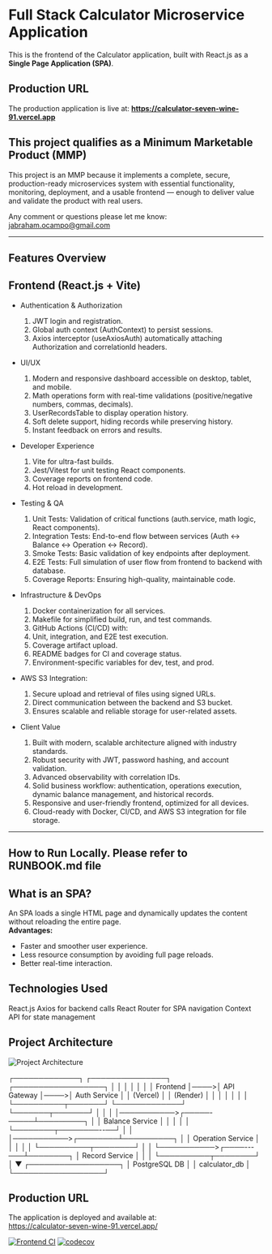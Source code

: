 #  Full Stack Calculator Microservice Application 

This is the frontend of the Calculator application, built with React.js as a **Single Page Application (SPA)**.
## Production URL
The production application is live at: **https://calculator-seven-wine-91.vercel.app**

## This project qualifies as a Minimum Marketable Product (MMP)
This project is an MMP because it implements a complete, secure, production-ready microservices system with essential functionality, monitoring, deployment, and a usable frontend — enough to deliver value and validate the product with real users.

Any comment or questions please let me know: jabraham.ocampo@gmail.com

------------------------------------------------------------------
## Features Overview
## Frontend (React.js + Vite)
- Authentication & Authorization
   1. JWT login and registration.
   2. Global auth context (AuthContext) to persist sessions.
   3. Axios interceptor (useAxiosAuth) automatically attaching Authorization and correlationId headers.

- UI/UX
   1. Modern and responsive dashboard accessible on desktop, tablet, and mobile.
   2. Math operations form with real-time validations (positive/negative numbers, commas, decimals).
   3. UserRecordsTable to display operation history.
   4. Soft delete support, hiding records while preserving history.
   5. Instant feedback on errors and results.

- Developer Experience
   1. Vite for ultra-fast builds.
   2. Jest/Vitest for unit testing React components.
   3. Coverage reports on frontend code.
   4. Hot reload in development.

- Testing & QA
   1. Unit Tests: Validation of critical functions (auth.service, math logic, React components).
   2. Integration Tests: End-to-end flow between services (Auth ↔ Balance ↔ Operation ↔ Record).
   3. Smoke Tests: Basic validation of key endpoints after deployment.
   4. E2E Tests: Full simulation of user flow from frontend to backend with database.
   5. Coverage Reports: Ensuring high-quality, maintainable code.

- Infrastructure & DevOps
   1. Docker containerization for all services.
   2. Makefile for simplified build, run, and test commands.
   3. GitHub Actions (CI/CD) with:
   4. Unit, integration, and E2E test execution.
   5. Coverage artifact upload.
   6. README badges for CI and coverage status.
   7. Environment-specific variables for dev, test, and prod.

- AWS S3 Integration:
   1. Secure upload and retrieval of files using signed URLs.
   2. Direct communication between the backend and S3 bucket.
   3. Ensures scalable and reliable storage for user-related assets.

- Client Value
   1. Built with modern, scalable architecture aligned with industry standards.
   2. Robust security with JWT, password hashing, and account validation.
   3. Advanced observability with correlation IDs.
   4. Solid business workflow: authentication, operations execution, dynamic balance management, and historical records.
   5. Responsive and user-friendly frontend, optimized for all devices.
   6. Cloud-ready with Docker, CI/CD, and AWS S3 integration for file storage.

------------------------------------------------------------------

## How to Run Locally. Please refer to RUNBOOK.md file
## What is an SPA?
An SPA loads a single HTML page and dynamically updates the content without reloading the entire page.  
**Advantages:**  
- Faster and smoother user experience.  
- Less resource consumption by avoiding full page reloads.  
- Better real-time interaction.
## Technologies Used
React.js
Axios for backend calls
React Router for SPA navigation
Context API for state management

## Project Architecture 

![Project Architecture](.docs/App-Microservices-Arquitecture.png)

┌─────────────┐     ┌───────────────┐     ┌──────────────────┐
│             │     │               │     │                  │
│   Frontend  │────>│  API Gateway  │────>│  Auth Service    │
│  (Vercel)   │     │  (Render)     │     │                  │
│             │     │               │     └──────────┬───────┘
└─────────────┘     └───────┬───────┘                │
                            │                        │
                            │───────────>┌─────-─────┴─────────┐
                            │            │  Balance Service    │
                            │            │                     │
                            │            └────────┬────────--──┘
                            │                     │
                            │───────────>┌────────┴──────────┐
                            │            │ Operation Service │
                            │            │                   │
                            │            └──────────┬────────┘
                            │                       │
                            └───────────>┌────---───┴────────┐
                                         │  Record Service   │
                                         │                   │
                                         └──────────┬────────┘
                                                    │
                                                    ▼
                                         ┌──────────────────┐
                                         │  PostgreSQL DB   │
                                         │  calculator_db   │
                                         └──────────────────┘



## Production URL
The application is deployed and available at:  
https://calculator-seven-wine-91.vercel.app/


[![Frontend CI](https://github.com/jabrahamocampo/calculator-frontend/actions/workflows/frontend-ci.yml/badge.svg)](https://github.com/jabrahamocampo/calculator-frontend/actions/workflows/frontend-ci.yml)
[![codecov](https://codecov.io/gh/jabrahamocampo/calculator-frontend/branch/main/graph/badge.svg)](https://codecov.io/gh/jabrahamocampo/calculator-frontend)







